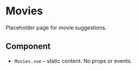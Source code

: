# Movies

Placeholder page for movie suggestions.

## Component

- `Movies.vue` – static content. No props or events.
